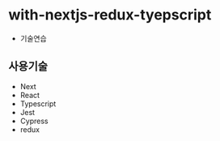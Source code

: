 # with-nextjs-redux-tyepscript
- 기술연습

## 사용기술 
- Next
- React
- Typescript
- Jest
- Cypress
- redux